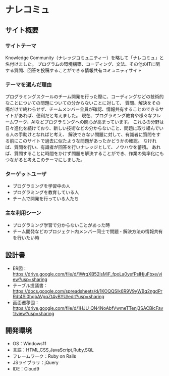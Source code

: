 # ナレコミュ

## サイト概要

### サイトテーマ
Knowledge Community（ナレッジコミュニティー）を略して「ナレコミュ」と名付けました。
プログラムの環境構築、コーディング、文法、その他のITに関する質問、回答を投稿することができる情報共有コミュニティサイト

### テーマを選んだ理由
プログラミングスクールのチーム開発を行った際に、コーディングなどの技術的なことについての問題についての分からないことに対して、
質問、解決をその場だけで終わらせず、チームメンバー全員が確認、情報共有することのできるサイトがあれば、便利だと考えました。
現在、プログラミング教育や様々なフレームワーク、AIなどプログラミングへの関心が高まっています。
これらの分野は日々進化を続けており、新しい技術などの分からないこと、問題に取り組んでいる人の手助けとなればと考え、
解決できない問題に対して、有識者に質問をする前にこのサイトで過去に似たような問題があったかどうかの確認。
なければ、質問を行い、有識者が回答を行いナレッジとして、ノウハウを蓄積。
あれば、質問することに時間をかけず問題を解決することができ、作業の効率化にもつながると考えこのテーマにしました。

### ターゲットユーザ
* プログラミングを学習中の人
* プログラミングを教育している人
* チームで開発を行っている人たち

### 主な利用シーン
* プログラミング学習で分からないことがあった時
* チーム開発などのプロジェクト内メンバー同士で問題・解決方法の情報共有を行いたい時

## 設計書
* ER図：https://drive.google.com/file/d/1WrqXB52lsMiF_fpoLa0yefPslHjuFbxe/view?usp=sharing
* テーブル提議書：https://docs.google.com/spreadsheets/d/1KOQQSlk6R9V9yWBq2ngdPrRdt4Si0hgbAVgqZt4yBYU/edit?usp=sharing
* 画面遷移図：https://drive.google.com/file/d/1HJU_QN4NoAbfVwmeTTenj3SACBicFav1/view?usp=sharing

## 開発環境
* OS：Windows11
* 言語：HTML,CSS,JavaScript,Ruby,SQL
* フレームワーク：Ruby on Rails
* JSライブラリ：jQuery
* IDE：Cloud9
